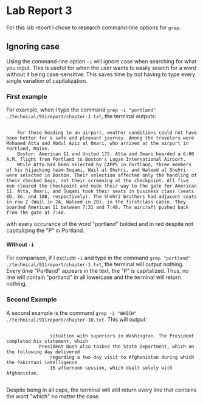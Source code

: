 # Lab Report 3
For this lab report I chose to research command-line options for `grep`.

## Ignoring case
Using the command-line option `-i` will ignore case when searching for what you input.
This is useful for when the user wants to easily search for a word without it being case-sensitive. This saves time by not having to type every single variation of capitalization. 

### First example
For example, when I type the command `grep -i "portland" ./technical/911report/chapter-1.txt`, the terminal outputs:
```

    For those heading to an airport, weather conditions could not have been better for a safe and pleasant journey. Among the travelers were Mohamed Atta and Abdul Aziz al Omari, who arrived at the airport in Portland, Maine.
    Boston: American 11 and United 175. Atta and Omari boarded a 6:00 A.M. flight from Portland to Boston's Logan International Airport.
    While Atta had been selected by CAPPS in Portland, three members of his hijacking team-Suqami, Wail al Shehri, and Waleed al Shehri-were selected in Boston. Their selection affected only the handling of their checked bags, not their screening at the checkpoint. All five men cleared the checkpoint and made their way to the gate for American 11. Atta, Omari, and Suqami took their seats in business class (seats 8D, 8G, and 10B, respectively). The Shehri brothers had adjacent seats in row 2 (Wail in 2A, Waleed in 2B), in the firstclass cabin. They boarded American 11 between 7:31 and 7:40. The aircraft pushed back from the gate at 7:40.

```
with every occurance of the word "portland" bolded and in red despite not capitalizing the "P" in Portland.

#### Without `-i`
For comparison, if I exclude `-i` and type in the command `grep "portland" ./technical/911report/chapter-1.txt`, the terminal will output nothing. Every time "Portland" appears in the text, the "P" is capitalized. Thus, no line will contain "portland" in all lowercase and the terminal will return nothing.

### Second Example
A second example is the command `grep -i "WHICH" ./technical/911report/chapter-10.txt`. This will output:
```

                situation with superiors in Washington. The President completed his statement, which
            President Bush also tasked the State Department, which on the following day delivered
                regarding a two-day visit to Afghanistan during which the Pakistani intelligence
                15 afternoon session, which dealt solely with Afghanistan.
                
```

Despite being in all caps, the terminal will still return every line that contains the word "which" no matter the case.
